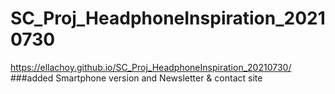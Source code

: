 # SC_Proj_HeadphoneInspiration_20210730
https://ellachoy.github.io/SC_Proj_HeadphoneInspiration_20210730/
###added Smartphone version and Newsletter & contact site
